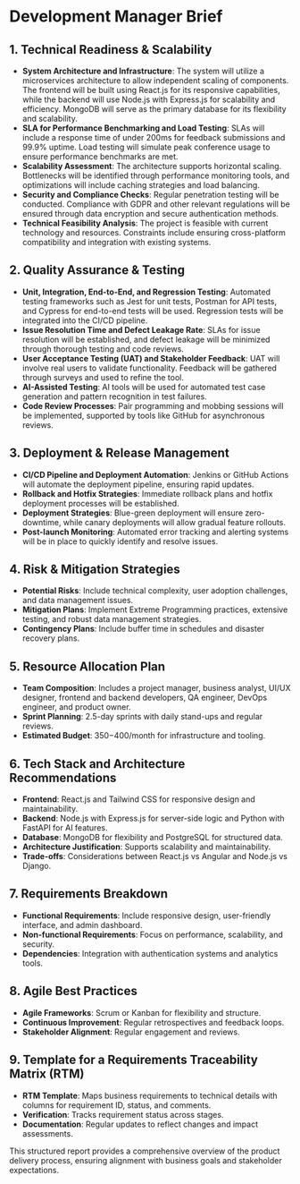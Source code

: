 # Development Manager Brief

## 1. Technical Readiness & Scalability
- **System Architecture and Infrastructure**: The system will utilize a microservices architecture to allow independent scaling of components. The frontend will be built using React.js for its responsive capabilities, while the backend will use Node.js with Express.js for scalability and efficiency. MongoDB will serve as the primary database for its flexibility and scalability.
- **SLA for Performance Benchmarking and Load Testing**: SLAs will include a response time of under 200ms for feedback submissions and 99.9% uptime. Load testing will simulate peak conference usage to ensure performance benchmarks are met.
- **Scalability Assessment**: The architecture supports horizontal scaling. Bottlenecks will be identified through performance monitoring tools, and optimizations will include caching strategies and load balancing.
- **Security and Compliance Checks**: Regular penetration testing will be conducted. Compliance with GDPR and other relevant regulations will be ensured through data encryption and secure authentication methods.
- **Technical Feasibility Analysis**: The project is feasible with current technology and resources. Constraints include ensuring cross-platform compatibility and integration with existing systems.

## 2. Quality Assurance & Testing
- **Unit, Integration, End-to-End, and Regression Testing**: Automated testing frameworks such as Jest for unit tests, Postman for API tests, and Cypress for end-to-end tests will be used. Regression tests will be integrated into the CI/CD pipeline.
- **Issue Resolution Time and Defect Leakage Rate**: SLAs for issue resolution will be established, and defect leakage will be minimized through thorough testing and code reviews.
- **User Acceptance Testing (UAT) and Stakeholder Feedback**: UAT will involve real users to validate functionality. Feedback will be gathered through surveys and used to refine the tool.
- **AI-Assisted Testing**: AI tools will be used for automated test case generation and pattern recognition in test failures.
- **Code Review Processes**: Pair programming and mobbing sessions will be implemented, supported by tools like GitHub for asynchronous reviews.

## 3. Deployment & Release Management
- **CI/CD Pipeline and Deployment Automation**: Jenkins or GitHub Actions will automate the deployment pipeline, ensuring rapid updates.
- **Rollback and Hotfix Strategies**: Immediate rollback plans and hotfix deployment processes will be established.
- **Deployment Strategies**: Blue-green deployment will ensure zero-downtime, while canary deployments will allow gradual feature rollouts.
- **Post-launch Monitoring**: Automated error tracking and alerting systems will be in place to quickly identify and resolve issues.

## 4. Risk & Mitigation Strategies
- **Potential Risks**: Include technical complexity, user adoption challenges, and data management issues.
- **Mitigation Plans**: Implement Extreme Programming practices, extensive testing, and robust data management strategies.
- **Contingency Plans**: Include buffer time in schedules and disaster recovery plans.

## 5. Resource Allocation Plan
- **Team Composition**: Includes a project manager, business analyst, UI/UX designer, frontend and backend developers, QA engineer, DevOps engineer, and product owner.
- **Sprint Planning**: 2.5-day sprints with daily stand-ups and regular reviews.
- **Estimated Budget**: $350-$400/month for infrastructure and tooling.

## 6. Tech Stack and Architecture Recommendations
- **Frontend**: React.js and Tailwind CSS for responsive design and maintainability.
- **Backend**: Node.js with Express.js for server-side logic and Python with FastAPI for AI features.
- **Database**: MongoDB for flexibility and PostgreSQL for structured data.
- **Architecture Justification**: Supports scalability and maintainability.
- **Trade-offs**: Considerations between React.js vs Angular and Node.js vs Django.

## 7. Requirements Breakdown
- **Functional Requirements**: Include responsive design, user-friendly interface, and admin dashboard.
- **Non-functional Requirements**: Focus on performance, scalability, and security.
- **Dependencies**: Integration with authentication systems and analytics tools.

## 8. Agile Best Practices
- **Agile Frameworks**: Scrum or Kanban for flexibility and structure.
- **Continuous Improvement**: Regular retrospectives and feedback loops.
- **Stakeholder Alignment**: Regular engagement and reviews.

## 9. Template for a Requirements Traceability Matrix (RTM)
- **RTM Template**: Maps business requirements to technical details with columns for requirement ID, status, and comments.
- **Verification**: Tracks requirement status across stages.
- **Documentation**: Regular updates to reflect changes and impact assessments.

This structured report provides a comprehensive overview of the product delivery process, ensuring alignment with business goals and stakeholder expectations.